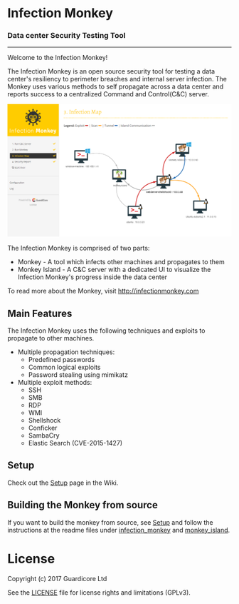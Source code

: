 Infection Monkey
====================

### Data center Security Testing Tool
------------------------

Welcome to the Infection Monkey! 

The Infection Monkey is an open source security tool for testing a data center's resiliency to perimeter breaches and internal server infection. The Monkey uses various methods to self propagate across a data center and reports success to a centralized Command and Control(C&C) server.

![Infection Monkey map](.github/map-full.png)

The Infection Monkey is comprised of two parts:
* Monkey - A tool which infects other machines and propagates to them
* Monkey Island - A C&C server with a dedicated UI to visualize the Infection Monkey's progress inside the data center

To read more about the Monkey, visit http://infectionmonkey.com 

Main Features
---------------

The Infection Monkey uses the following techniques and exploits to propagate to other machines.

* Multiple propagation techniques:
  * Predefined passwords
  * Common logical exploits
  * Password stealing using mimikatz
* Multiple exploit methods:
  * SSH
  * SMB
  * RDP
  * WMI
  * Shellshock
  * Conficker
  * SambaCry
  * Elastic Search (CVE-2015-1427)

Setup
-------------------------------
Check out the [Setup](https://github.com/guardicore/monkey/wiki/setup) page in the Wiki.


Building the Monkey from source
-------------------------------
If you want to build the monkey from source, see [Setup](https://github.com/guardicore/monkey/wiki/setup)
and follow the instructions at the readme files under [infection_monkey](infection_monkey) and [monkey_island](monkey_island). 


License
=======
Copyright (c) 2017 Guardicore Ltd

See the [LICENSE](LICENSE) file for license rights and limitations (GPLv3).

